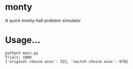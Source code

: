 # monty
A quick monty-hall problem simulator

# Usage...
```
python3 main.py
Trials: 1000
{'original choice wins': 322, 'switch choice wins': 678}
```
